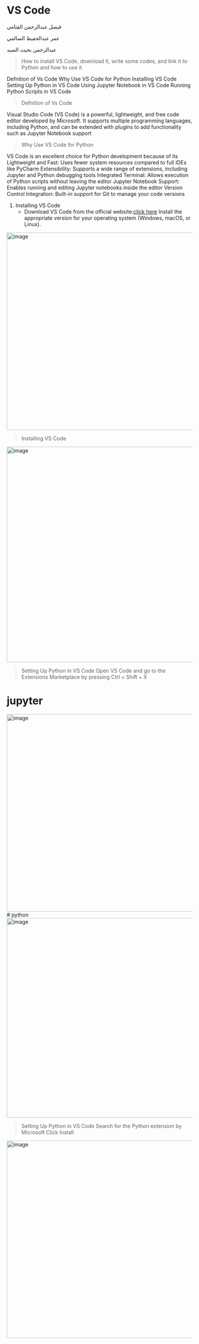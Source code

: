 # VS Code
فيصل عبدالرحمن القثامي

عمر عبدالحفيظ السالمي

عبدالرحمن بخيت السيد
> How to install VS Code, download it, write some codes, and link it to Python and how to use it

Defnition of Vs Code Why Use VS Code for Python Installing VS Code Setting Up Python in VS Code Using Jupyter Notebook in VS Code Running Python Scripts in VS Code

> Defnition of Vs Code

Visual Studio Code (VS Code) is a powerful, lightweight, and free code editor developed by Microsoft. It supports multiple programming languages, including Python, and can be extended with plugins to add functionality such as Jupyter Notebook support

> Why Use VS Code for Python

VS Code is an excellent choice for Python development because of its Lightweight and Fast: Uses fewer system resources compared to full IDEs like PyCharm Extensibility: Supports a wide range of extensions, including Jupyter and Python debugging tools Integrated Terminal: Allows execution of Python scripts without leaving the editor Jupyter Notebook Support: Enables running and editing Jupyter notebooks inside the editor Version Control Integration: Built-in support for Git to manage your code versions

1. Installing VS Code
   - Download VS Code from the official website:[click here](https://code.visualstudio.com/.)
     Install the appropriate version for your operating system (Windows, macOS, or Linux).

<img width="968" height="534" alt="image" src="https://github.com/user-attachments/assets/092604c6-0e18-433c-aeb6-28c13f91e02e" />
  
   


> Installing VS Code
<img width="1085" height="583" alt="image" src="https://github.com/user-attachments/assets/1c335f7f-823e-4643-be44-3095a498d7d3" />

> Setting Up Python in VS Code
Open VS Code and go to the Extensions Marketplace by pressing Ctrl + Shift + X

# jupyter
<img width="558" height="534" alt="image" src="https://github.com/user-attachments/assets/75fadea4-f295-4abc-9385-285b22f06e66" />
# python
<img width="558" height="540" alt="image" src="https://github.com/user-attachments/assets/6f76fc43-0b85-4414-ad0a-a6f84f6106ef" />

> Setting Up Python in VS Code
Search for the Python extension by Microsoft Click Install

<img width="566" height="534" alt="image" src="https://github.com/user-attachments/assets/dd5659b1-371b-4715-8d60-06aa26a51fb3" />










